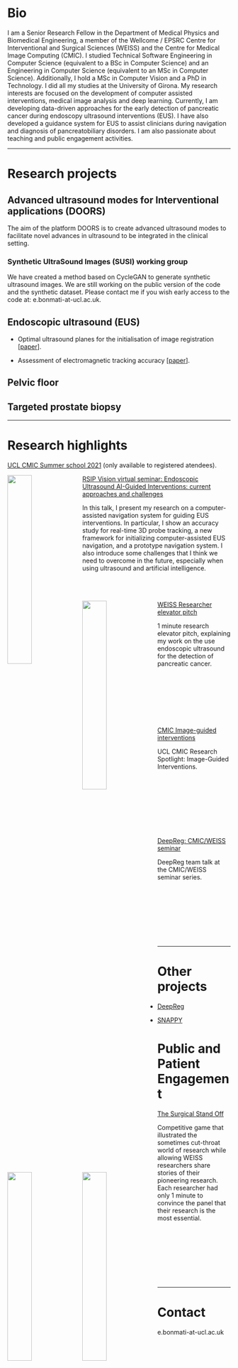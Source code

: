 # Bio

I am a Senior Research Fellow in the Department of Medical Physics and Biomedical Engineering, a member of the Wellcome / EPSRC Centre for Interventional and Surgical Sciences (WEISS) and the Centre for Medical Image Computing (CMIC). I studied Technical Software Engineering in Computer Science (equivalent to a BSc in Computer Science) and an Engineering in Computer Science (equivalent to an MSc in Computer Science). Additionally, I hold a MSc in Computer Vision and a PhD in Technology. I did all my studies at the University of Girona. 
My research interests are focused on the development of computer assisted interventions, medical image analysis and deep learning.
Currently, I am developing data-driven approaches for the early detection of pancreatic cancer during endoscopy ultrasound interventions (EUS). I have also developed a guidance system for EUS to assist clinicians during navigation and diagnosis of pancreatobiliary disorders.
I am also passionate about teaching and public engagement activities.

---

# Research projects

## Advanced ultrasound modes for Interventional applications (DOORS)
The aim of the platform DOORS is to create advanced ultrasound modes to facilitate novel advances in ultrasound to be integrated in the clinical setting.

### Synthetic UltraSound Images (SUSI) working group
We have created a method based on CycleGAN to generate synthetic ultrasound images.
We are still working on the public version of the code and the synthetic dataset. 
Please contact me if you wish early access to the code at: e.bonmati-at-ucl.ac.uk.

## Endoscopic ultrasound (EUS)

* Optimal ultrasound planes for the initialisation of image registration [[paper](https://link.springer.com/article/10.1007/s11548-018-1762-2)].

* Assessment of electromagnetic tracking accuracy [[paper](https://discovery.ucl.ac.uk/id/eprint/1544341/1/Bonmati%20Coll_assessment%20of%20electromagnetic%20tracking_endoscopic_.pdf)].

## Pelvic floor

## Targeted prostate biopsy

---

# Research highlights

[UCL CMIC Summer school 2021](https://medicss.cs.ucl.ac.uk/timetable/event/2021-esther-bonmati-coll/) (only available to registered atendees).


<div>
  <a href="http://www.youtube.com/watch?feature=player_embedded&v=SUonfdBlbaQ" target="_blank">
    <img align="left" width="33%" src="http://img.youtube.com/vi/SUonfdBlbaQ/0.jpg" />
  </a>
  <a href="https://www.youtube.com/watch?v=SUonfdBlbaQ">RSIP Vision virtual seminar: Endoscopic Ultrasound AI-Guided Interventions: current approaches and challenges</a>
  <p>In this talk, I present my research on a computer-assisted navigation system for guiding EUS interventions. In particular, I show an accuracy study for real-time 3D probe tracking, a new framework for initializing computer-assisted EUS navigation, and a prototype navigation system. I also introduce some challenges that I think we need to overcome in the future, especially when using ultrasound and artificial intelligence.</p>
  <br />
  <br />
  <br />
</div>

<div>
  <a href="http://www.youtube.com/watch?feature=player_embedded&v=csw6SVl8igE" target="_blank">
    <img align="left" width="33%" src="http://img.youtube.com/vi/csw6SVl8igE/0.jpg" />
  </a>
  <a href="https://www.youtube.com/watch?v=csw6SVl8igE">WEISS Researcher elevator pitch</a>
  <p>1 minute research elevator pitch, explaining my work on the use endoscopic ultrasound for the detection of pancreatic cancer.</p>
  <br />
  <br />
  <br />
  <br />
  <br />
  <br />
  <br />
</div>

<div>
  <a href="http://www.youtube.com/watch?feature=player_embedded&v=YuTXNiFAp7E" target="_blank">
    <img align="left" width="33%" src="http://img.youtube.com/vi/YuTXNiFAp7E/0.jpg" />
  </a>
  <a href="https://www.youtube.com/watch?v=YuTXNiFAp7E">CMIC Image-guided interventions</a>
  <p>UCL CMIC Research Spotlight: Image-Guided Interventions.</p>
  <br />
  <br />
  <br />
  <br />
  <br />
  <br />
  <br />
  <br />
</div>

<div>
  <a href="http://www.youtube.com/watch?feature=player_embedded&v=jDEyWXZM3CE" target="_blank">
    <img align="left" width="33%" src="http://img.youtube.com/vi/jDEyWXZM3CE/0.jpg" />
  </a>
  <a href="https://www.youtube.com/watch?v=jDEyWXZM3CE">DeepReg: CMIC/WEISS seminar</a>
  <p>DeepReg team talk at the CMIC/WEISS seminar series.</p>
  <br />
  <br />
  <br />
  <br />
  <br />
  <br />
  <br />
</div>


---
  
# Other projects

*  [DeepReg](https://deepregnet.github.io/)

*  [SNAPPY](https://github.com/UCL/scikit-surgery)


# Public and Patient Engagement

<div>
  <a href="http://www.youtube.com/watch?feature=player_embedded&v=QEcoGTEf_qU" target="_blank">
    <img align="left" width="33%" src="http://img.youtube.com/vi/QEcoGTEf_qU/0.jpg" />
  </a>
  <a href="https://www.youtube.com/watch?v=QEcoGTEf_qU">The Surgical Stand Off</a>
  <p>Competitive game that illustrated the sometimes cut-throat world of research while allowing WEISS researchers share stories of their pioneering research. Each researcher had only 1 minute to convince the panel that their research is the most essential.</p>
  <br />
  <br />
  <br />
  <br />
  <br />
  <br />
  <br />
</div>
  
---

# Contact

e.bonmati-at-ucl.ac.uk
